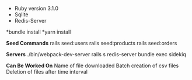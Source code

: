 * Ruby version 3.1.0
* Sqlite
* Redis-Server

*bundle install
*yarn install

**Seed Commands**
rails seed:users
rails seed:products
rails seed:orders

**Servers**
./bin/webpack-dev-server
rails s
redis-server
bundle exec sidekiq

**Can Be Worked On**
Name of file downloaded
Batch creation of csv files
Deletion of files after time interval